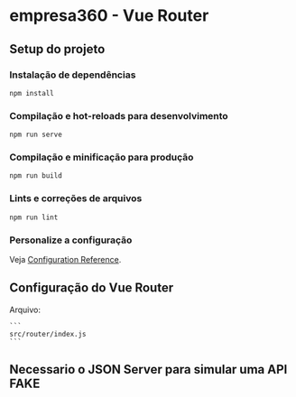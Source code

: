 # empresa360 - Vue Router

## Setup do projeto

### Instalação de dependências

```
npm install
```
### Compilação e hot-reloads para desenvolvimento

```
npm run serve
```
### Compilação e minificação para produção

```
npm run build
```
### Lints e correções de arquivos

```
npm run lint
```
### Personalize a configuração

Veja [Configuration Reference](https://cli.vuejs.org/config/).

## Configuração do Vue Router

Arquivo: 
    
    ```
    src/router/index.js
    ```
## Necessario o JSON Server para simular uma API FAKE
